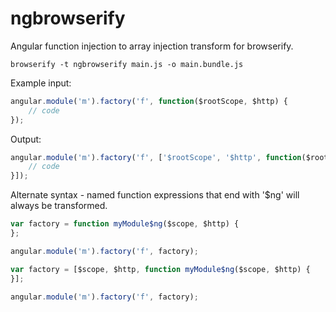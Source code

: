 # ngbrowserify

Angular function injection to array injection transform for browserify.

    browserify -t ngbrowserify main.js -o main.bundle.js

Example input: 

```js
angular.module('m').factory('f', function($rootScope, $http) {
    // code    
});
```

Output:
```js
angular.module('m').factory('f', ['$rootScope', '$http', function($rootScope, $http) {
    // code    
}]);
```



Alternate syntax - named function expressions that end with '$ng' 
will always be transformed.


```js
var factory = function myModule$ng($scope, $http) {
};

angular.module('m').factory('f', factory);
```

```js
var factory = [$scope, $http, function myModule$ng($scope, $http) {
}];

angular.module('m').factory('f', factory);
```
